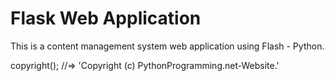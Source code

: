 # Flask Web Application
This is a content management system web application using Flash - Python.



copyright();
//=> 'Copyright (c) PythonProgramming.net-Website.'
